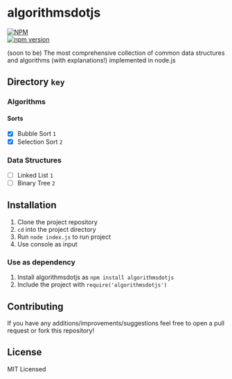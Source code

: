 # algorithmsdotjs

[![NPM](https://nodei.co/npm/algorithmsdotjs.png?mini=true)](https://nodei.co/npm/algorithmsdotjs/)  
[![npm version](https://badge.fury.io/js/algorithmsdotjs.svg)](https://badge.fury.io/js/algorithmsdotjs)

(soon to be) The most comprehensive collection of common data structures and algorithms (with explanations!) implemented in node.js

## Directory `key`

### Algorithms

#### Sorts

- [x] Bubble Sort `1`
- [x] Selection Sort `2`

### Data Structures

- [ ] Linked List `1`  
- [ ] Binary Tree `2`  

## Installation

1. Clone the project repository
2. `cd` into the project directory
3. Run `node index.js` to run project
4. Use console as input

### Use as dependency

1. Install algorithmsdotjs as `npm install algorithmsdotjs`
2. Include the project with `require('algorithmsdotjs')`

## Contributing

If you have any additions/improvements/suggestions feel free to open a pull request or fork this repository!

## License

MIT Licensed
